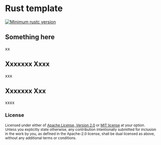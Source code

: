 # Rust template

[![Minimum rustc version]][Rust 1.66]

[semver]: https://github.com/bluelief/scripts/releases/tags/
[Minimum rustc version]: https://img.shields.io/badge/rust%20template-rustc%201.66+-blue.svg?style=flat-square&logo=rust
[Rust 1.66]: https://blog.rust-lang.org/2022/12/15/Rust-1.66.0.html


## Something here

xx


## Xxxxxxx Xxxx

xxx


## Xxxxxxx Xxx

xxxx


### License

<sup>
Licensed under either of <a href="LICENSE-APACHE">Apache License, Version 2.0</a> or <a href="LICENSE-MIT">MIT license</a> at your option.
</sup>

<br>

<sub>
Unless you explicitly state otherwise, any contribution intentionally submitted for inclusion in the work by you, as defined in the Apache-2.0 license, shall be dual licensed as above, without any additional terms or conditions.
</sub>
